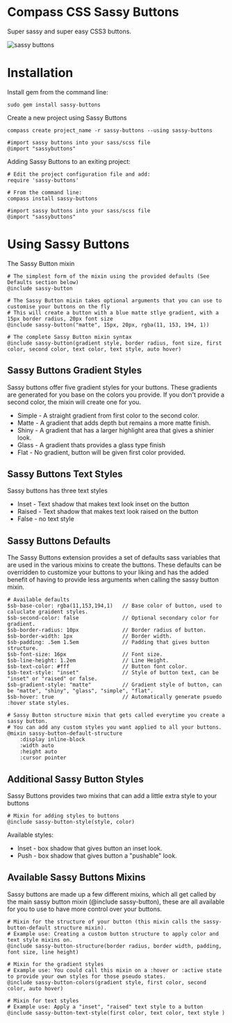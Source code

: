 Compass CSS Sassy Buttons 
=========================

Super sassy and super easy CSS3 buttons. 

![sassy buttons](http://dl.dropbox.com/u/1274637/sassy-buttons.png)

Installation
============

Install gem from the command line:

    sudo gem install sassy-buttons

Create a new project using Sassy Buttons

    compass create project_name -r sassy-buttons --using sassy-buttons
    
    #import sassy buttons into your sass/scss file
    @import "sassybuttons"

    
Adding Sassy Buttons to an exiting project:
    
    # Edit the project configuration file and add:
    require 'sassy-buttons'
    
    # From the command line:
    compass install sassy-buttons
    
    #import sassy buttons into your sass/scss file
    @import "sassybuttons"


Using Sassy Buttons
===================

The Sassy Button mixin
    
    # The simplest form of the mixin using the provided defaults (See Defaults section below)   
    @include sassy-button
    
    # The Sassy Button mixin takes optional arguments that you can use to customise your buttons on the fly
    # This will create a button with a blue matte stlye gradient, with a 15px border radius, 20px font size    
    @include sassy-button("matte", 15px, 20px, rgba(11, 153, 194, 1))

    # The complete Sassy Button mixin syntax  
    @include sassy-button(gradient style, border radius, font size, first color, second color, text color, text style, auto hover)
    

Sassy Buttons Gradient Styles
----------------------------
Sassy buttons offer five gradient styles for your buttons. These gradients are generated for you base on the colors you provide. If you don't provide a second color, the mixin will create one for you.

* Simple - A straight gradient from first color to the second color.
* Matte - A gradient that adds depth but remains a more matte finish.
* Shiny - A gradient that has a larger highlight area that gives a shinier look.
* Glass - A gradient thats provides a glass type finish
* Flat - No gradient, button will be given first color provided. 

Sassy Buttons Text Styles
-------------------------
Sassy buttons has three text styles

* Inset - Text shadow that makes text look inset on the button
* Raised - Text shadow that makes text look raised on the button
* False - no text style

Sassy Buttons Defaults
----------------------

The Sassy Buttons extension provides a set of defaults sass variables that are used in the various mixins to create the buttons. These defaults can be overridden to customize your buttons to your liking and has the added benefit of having to provide less arguments when calling the sassy button mixin.

	# Available defaults	
	$sb-base-color: rgba(11,153,194,1)   // Base color of button, used to caluclate graident styles.
	$sb-second-color: false              // Optional secondary color for gradient.
	$sb-border-radius: 10px              // Border radius of button.
	$sb-border-width: 1px                // Border width.
	$sb-padding: .5em 1.5em              // Padding that gives button structure.
	$sb-font-size: 16px                  // Font size.
	$sb-line-height: 1.2em               // Line Height.
	$sb-text-color: #fff                 // Button font color.
	$sb-text-style: "inset"              // Style of button text, can be "inset" or "raised" or false.
	$sb-gradient-style: "matte"          // Gradient style of button, can be "matte", "shiny", "glass", "simple", "flat".
	$sb-hover: true                      // Automatically generate psuedo :hover state styles.
	
	# Sassy Button structure mixin that gets called everytime you create a sassy button.
	# You can add any custom styles you want applied to all your buttons.	
	@mixin sassy-button-default-structure
		:display inline-block	
		:width auto
		:height auto
		:cursor pointer
		
Additional Sassy Button Styles
------------------------------

Sassy Buttons provides two mixins that can add a little extra style to your buttons

	# Mixin for adding styles to buttons
	@include sassy-button-style(style, color)

Available styles: 

* Inset - box shadow that gives button an inset look.
* Push - box shadow that gives button a "pushable" look.


Available Sassy Buttons Mixins
------------------------------

Sassy buttons are made up a few different mixins, which all get called by the main sassy button mixin (@include sassy-button), these are all available for you to use to have more control over your buttons.  

	# Mixin for the structure of your button (this mixin calls the sassy-button-default structure mixin).
	# Example use: Creating a custom button structure to apply color and text style mixins on.
	@include sassy-button-structure(border radius, border width, padding, font size, line height)
    
	# Mixin for the gradient styles
	# Example use: You could call this mixin on a :hover or :active state to provide your own styles for those pseudo states.
	@include sassy-button-colors(gradient style, first color, second color, auto hover)
	
	# Mixin for text styles
	# Example use: Apply a "inset", "raised" text style to a button
	@include sassy-button-text-style(first color, text color, text style )
